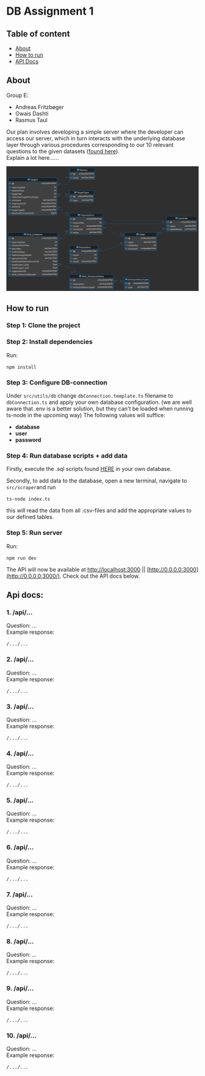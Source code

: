 # DB Assignment 1

## Table of content

- [About](#about)
- [How to run](#how-to-run)
- [API Docs](#api-docs)

## About

Group E:

- Andreas Fritzbøger
- Owais Dashti
- Rasmus Taul

Our plan involves developing a simple server where the developer can access our server,
which in turn interacts with the underlying database layer through various procedures
corresponding to our 10 relevant questions to the given datasets ([found here](https://github.com/SoftDev2425/DB_Assignment_01/tree/master/src/scraper/data)).
<br>
Explain a lot here......

![ER-diagram](https://github.com/SoftDev2425/DB_Assignment_01/blob/master/imgs/ER_diagram_LATEST.png)

## How to run

### Step 1: Clone the project

### Step 2: Install dependencies

Run:

```
npm install
```

### Step 3: Configure DB-connection

Under `src/utils/db` change `dbConnection.template.ts` filename to `dbConnection.ts` and apply your own database configuration. (we are well aware that .env is a better solution, but they can't be loaded when running ts-node in the upcoming way)
The following values will suffice:

- **database**
- **user**
- **password**

### Step 4: Run database scripts + add data

Firstly, execute the .sql scripts found [HERE](https://github.com/SoftDev2425/DB_Assignment_01/tree/master/scripts) in your own database.

Secondly, to add data to the database, open a new terminal, navigate to `src/scraper`and run

```
ts-node index.ts
```

this will read the data from all .csv-files and add the appropriate values to our defined tables.

### Step 5: Run server

Run:

```
npm run dev
```

The API will now be available at [http://localhost:3000](http://localhost:3000/) || [http://0.0.0.0:3000](http://0.0.0.0:3000/). Check out the API docs below.

## Api docs:

### 1. /api/...

Question: ... <br>
Example response:

```
/.../...
```

### 2. /api/...

Question: ... <br>
Example response:

```
/.../...
```

### 3. /api/...

Question: ... <br>
Example response:

```
/.../...
```

### 4. /api/...

Question: ... <br>
Example response:

```
/.../...
```

### 5. /api/...

Question: ... <br>
Example response:

```
/.../...
```

### 6. /api/...

Question: ... <br>
Example response:

```
/.../...
```

### 7. /api/...

Question: ... <br>
Example response:

```
/.../...
```

### 8. /api/...

Question: ... <br>
Example response:

```
/.../...
```

### 9. /api/...

Question: ... <br>
Example response:

```
/.../...
```

### 10. /api/...

Question: ... <br>
Example response:

```
/.../...
```
